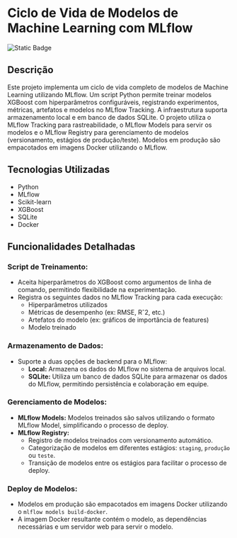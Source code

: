 # Ciclo de Vida de Modelos de Machine Learning com MLflow

![Static Badge](https://img.shields.io/badge/Status-Finalizado-green)

## Descrição

Este projeto implementa um ciclo de vida completo de modelos de Machine Learning utilizando MLflow. Um script Python permite treinar modelos XGBoost com hiperparâmetros configuráveis, registrando experimentos, métricas, artefatos e modelos no MLflow Tracking. A infraestrutura suporta armazenamento local e em banco de dados SQLite. O projeto utiliza o MLflow Tracking para rastreabilidade, o MLflow Models para servir os modelos e o MLflow Registry para gerenciamento de modelos (versionamento, estágios de produção/teste). Modelos em produção são empacotados em imagens Docker utilizando o MLflow.

## Tecnologias Utilizadas

- Python
- MLflow
- Scikit-learn
- XGBoost
- SQLite
- Docker

## Funcionalidades Detalhadas

### Script de Treinamento:

- Aceita hiperparâmetros do XGBoost como argumentos de linha de comando, permitindo flexibilidade na experimentação.
- Registra os seguintes dados no MLflow Tracking para cada execução:
    - Hiperparâmetros utilizados
    - Métricas de desempenho (ex: RMSE, Rˆ2, etc.)
    - Artefatos do modelo (ex: gráficos de importância de features)
    - Modelo treinado

### Armazenamento de Dados:

- Suporte a duas opções de backend para o MLflow:
    - **Local:** Armazena os dados do MLflow no sistema de arquivos local.
    - **SQLite:** Utiliza um banco de dados SQLite para armazenar os dados do MLflow, permitindo persistência e colaboração em equipe.

### Gerenciamento de Modelos:

- **MLflow Models:** Modelos treinados são salvos utilizando o formato MLflow Model, simplificando o processo de deploy.
- **MLflow Registry:**
    - Registro de modelos treinados com versionamento automático.
    - Categorização de modelos em diferentes estágios: `staging`, `produção` ou `teste`.
    - Transição de modelos entre os estágios para facilitar o processo de deploy.

### Deploy de Modelos:

- Modelos em produção são empacotados em imagens Docker utilizando o `mlflow models build-docker`.
- A imagem Docker resultante contém o modelo, as dependências necessárias e um servidor web para servir o modelo.
